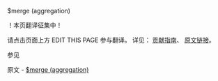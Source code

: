  $merge (aggregation)

 ！本页翻译征集中！

请点击页面上方 EDIT THIS PAGE 参与翻译。
详见：
[贡献指南]( https://github.com/whaleal/MongoDB-Manual-zh/blob/master/CONTRIBUTING.md )、
[原文链接](  https://docs.mongodb.com/manual/reference/operator/aggregation/merge/  )。

 参见

原文 - [$merge (aggregation)]( https://docs.mongodb.com/manual/reference/operator/aggregation/merge/ )

